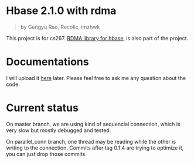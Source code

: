 # Hbase 2.1.0 with rdma

> by Gengyu Rao, Recolic, imzhwk

This project is for cs267.
[RDMA library for hbase](https://github.com/recolic/infinity),
is also part of the project.


# Documentations
I will upload it [here](https://recolic.net/tmp/res/cs267/doc.pdf) later. Please
feel free to ask me any question about the code.

# Current status
On master branch, we are using kind of sequencial connection, which is very slow but mostly debugged and tested.

On parallel_conn branch, one thread may be reading while the other is writing to the connection.
Commits after tag 0.1.4 are trying to optimize it, you can just drop those
commits.

